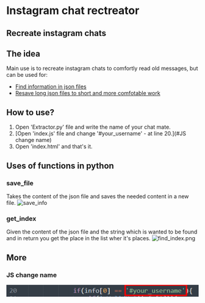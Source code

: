 # Instagram chat rectreator
Recreate instagram chats
--
## The idea
Main use is to recreate instagram chats to comfortly read old messages, 
but can be used for:
* [Find information in json files](#get_index)
* [Resave long json files to short and more comfotable work](#save_file)

## How to use?
1. Open 'Extractor.py' file and write the name of your chat mate.
2. [Open 'index.js' file and change '#your_username' - at line 20.](#JS change name)
3. Open 'index.html' and that's it.

## Uses of functions in python
### save_file
Takes the content of the json file and saves the needed content in a new file.
![save_info](save_info.png)
### get_index
Given the content of the json file and the string which is wanted to be found and in return you get the place in the list wher it's places.
![find_index.png](find_index.png)

## More
### JS change name
![js change](img/change.png)
